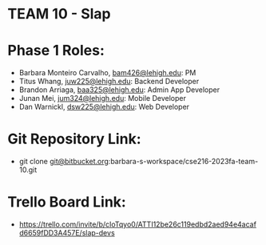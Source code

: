 # TEAM 10 - Slap
# Phase 1 Roles:
* Barbara Monteiro Carvalho, bam426@lehigh.edu: PM 
* Titus Whang, juw225@lehigh.edu: Backend Developer 
* Brandon Arriaga, baa325@lehigh.edu: Admin App Developer 
* Junan Mei, jum324@lehigh.edu: Mobile Developer
* Dan Warnickl, dsw225@lehigh.edu: Web Developer

# Git Repository Link: 
* git clone git@bitbucket.org:barbara-s-workspace/cse216-2023fa-team-10.git

# Trello Board Link:
* https://trello.com/invite/b/cIoTqyo0/ATTI12be26c119edbd2aed94e4acafd6659fDD3A457E/slap-devs
